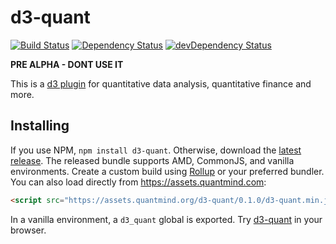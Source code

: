 # d3-quant

[![Build Status](https://travis-ci.org/quantmind/d3-quant.svg?branch=master)](https://travis-ci.org/quantmind/d3-quant)
[![Dependency Status](https://david-dm.org/quantmind/d3-quant.svg)](https://david-dm.org/quantmind/d3-quant)
[![devDependency Status](https://david-dm.org/quantmind/d3-quant/dev-status.svg)](https://david-dm.org/quantmind/d3-quant#info=devDependencies)

**PRE ALPHA - DONT USE IT**

This is a [d3 plugin](https://bost.ocks.org/mike/d3-plugin/) for quantitative
data analysis, quantitative finance and more.

## Installing

If you use NPM, ``npm install d3-quant``. Otherwise, download the
[latest release](https://github.com/quantmind/d3-quant/releases/latest).
The released bundle supports AMD, CommonJS, and vanilla environments.
Create a custom build using [Rollup](https://github.com/rollup/rollup) or
your preferred bundler.
You can also load directly from https://assets.quantmind.com:
```html
<script src="https://assets.quantmind.org/d3-quant/0.1.0/d3-quant.min.js"></script>
```
In a vanilla environment, a ``d3_quant`` global is exported.
Try [d3-quant](https://tonicdev.com/npm/d3-quant) in your browser.
